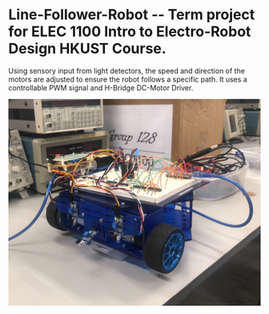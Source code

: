 # Line-Follower-Robot -- Term project for ELEC 1100 Intro to Electro-Robot Design HKUST Course.

Using sensory input from light detectors, the speed and direction of the motors are adjusted to ensure the robot follows a specific path.
It uses a controllable PWM signal and H-Bridge DC-Motor Driver.

![Robot](robot.JPG)
